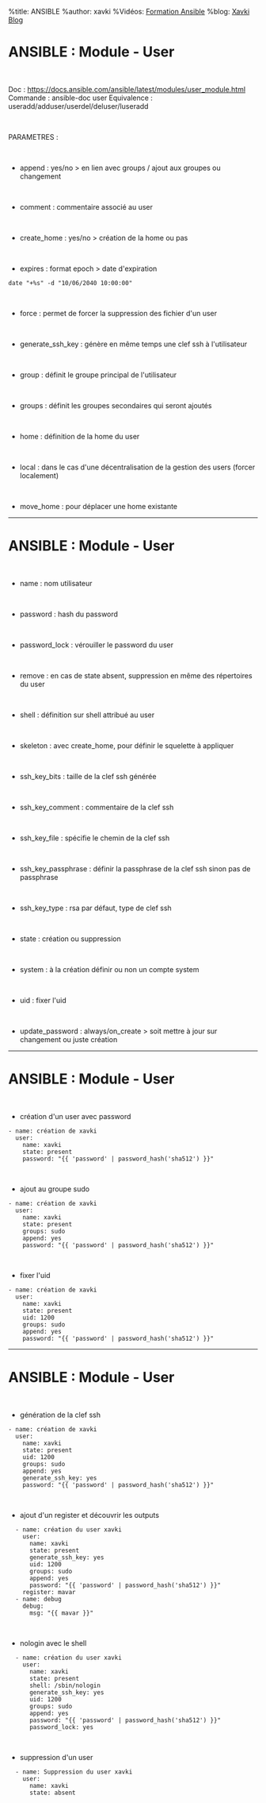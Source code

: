%title: ANSIBLE
%author: xavki
%Vidéos: [Formation Ansible](https://www.youtube.com/playlist?list=PLn6POgpklwWoCpLKOSw3mXCqbRocnhrh-)
%blog: [Xavki Blog](https://xavki.blog)


# ANSIBLE : Module - User


<br>

Doc : https://docs.ansible.com/ansible/latest/modules/user_module.html
Commande : ansible-doc user
Equivalence : useradd/adduser/userdel/deluser/luseradd

<br>

PARAMETRES :


<br>

* append : yes/no > en lien avec groups / ajout aux groupes ou changement

<br>

* comment : commentaire associé au user

<br>

* create_home : yes/no > création de la home ou pas

<br>

* expires : format epoch > date d'expiration

```
date "+%s" -d "10/06/2040 10:00:00"
```

<br>

* force : permet de forcer la suppression des fichier d'un user

<br>

* generate_ssh_key : génère en même temps une clef ssh à l'utilisateur

<br>

* group : définit le groupe principal de l'utilisateur

<br>

* groups : définit les groupes secondaires qui seront ajoutés

<br>

* home : définition de la home du user

<br>

* local : dans le cas d'une décentralisation de la gestion des users (forcer localement)

<br>

* move_home : pour déplacer une home existante

-----------------------------------------------------------------------------

# ANSIBLE : Module - User


<br>

* name : nom utilisateur

<br>

* password : hash du password

<br>

* password_lock : vérouiller le password du user

<br>

* remove : en cas de state absent, suppression en même des répertoires du user

<br>

* shell : définition sur shell attribué au user

<br>

* skeleton : avec create_home, pour définir le squelette à appliquer	

<br>

* ssh_key_bits : taille de la clef ssh générée

<br>

* ssh_key_comment : commentaire de la clef ssh

<br>

* ssh_key_file : spécifie le chemin de la clef ssh

<br>

* ssh_key_passphrase : définir la passphrase de la clef ssh sinon pas de passphrase

<br>

* ssh_key_type : rsa par défaut, type de clef ssh

<br>

* state : création ou suppression

<br>

* system : à la création définir ou non un compte system

<br>

* uid : fixer l'uid

<br>

* update_password : always/on_create > soit mettre à jour sur changement ou juste création


-----------------------------------------------------------------------------

# ANSIBLE : Module - User


<br>

* création d'un user avec password

```
- name: création de xavki
  user:
    name: xavki
    state: present
    password: "{{ 'password' | password_hash('sha512') }}"   
```

<br>

* ajout au groupe sudo

```
- name: création de xavki
  user:
    name: xavki
    state: present
    groups: sudo
    append: yes
    password: "{{ 'password' | password_hash('sha512') }}"   
```

<br>

* fixer l'uid

```
- name: création de xavki
  user:
    name: xavki
    state: present
    uid: 1200
    groups: sudo
    append: yes
    password: "{{ 'password' | password_hash('sha512') }}"   
```

-----------------------------------------------------------------------------

# ANSIBLE : Module - User


<br>

* génération de la clef ssh

```
- name: création de xavki
  user:
    name: xavki
    state: present
    uid: 1200
    groups: sudo
    append: yes
    generate_ssh_key: yes
    password: "{{ 'password' | password_hash('sha512') }}"   
```

<br>

* ajout d'un register et découvrir les outputs

```
  - name: création du user xavki
    user:
      name: xavki
      state: present
      generate_ssh_key: yes
      uid: 1200
      groups: sudo
      append: yes
      password: "{{ 'password' | password_hash('sha512') }}"
    register: mavar
  - name: debug
    debug:
      msg: "{{ mavar }}"
```

<br>

* nologin avec le shell

```
  - name: création du user xavki
    user:
      name: xavki
      state: present
      shell: /sbin/nologin
      generate_ssh_key: yes
      uid: 1200
      groups: sudo
      append: yes
      password: "{{ 'password' | password_hash('sha512') }}"
      password_lock: yes
```

<br>

* suppression d'un user


```
  - name: Suppression du user xavki
    user:
      name: xavki
      state: absent
```
